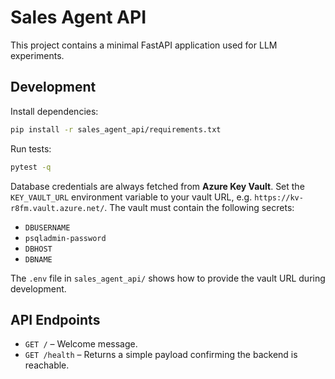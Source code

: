 # Sales Agent API

This project contains a minimal FastAPI application used for LLM experiments.

## Development

Install dependencies:

```bash
pip install -r sales_agent_api/requirements.txt
```

Run tests:

```bash
pytest -q
```

Database credentials are always fetched from **Azure Key Vault**. Set the
`KEY_VAULT_URL` environment variable to your vault URL, e.g.
`https://kv-r8fm.vault.azure.net/`. The vault must
contain the following secrets:

- `DBUSERNAME`
- `psqladmin-password`
- `DBHOST`
- `DBNAME`

The `.env` file in `sales_agent_api/` shows how to provide the vault URL during
development.

## API Endpoints

- `GET /` – Welcome message.
- `GET /health` – Returns a simple payload confirming the backend is reachable.
